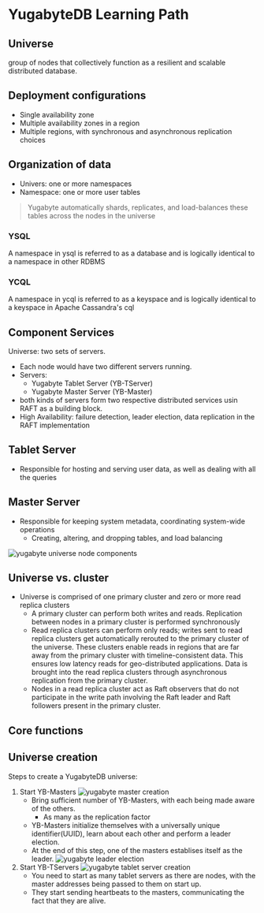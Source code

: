 # YugabyteDB Learning Path

## Universe

group of nodes that collectively function as a resilient and scalable distributed database.

## Deployment configurations

* Single availability zone
* Multiple availability zones in a region
* Multiple regions, with synchronous and asynchronous replication choices

## Organization of data

* Univers: one or more namespaces
* Namespace: one or more user tables

> Yugabyte automatically shards, replicates, and load-balances these tables across the nodes in the universe

### YSQL

A namespace in ysql is referred to as a database and is logically identical to a namespace in other RDBMS

### YCQL

A namespace in ycql is referred to as a keyspace and is logically identical to a keyspace in Apache Cassandra's cql

## Component Services

Universe: two sets of servers.

* Each node would have two different servers running.
* Servers:
  * Yugabyte Tablet Server (YB-TServer)
  * Yugabyte Master Server (YB-Master)
* both kinds of servers form two respective distributed services usin RAFT as a building block.
* High Availability: failure detection, leader election, data replication in the RAFT implementation

## Tablet Server

* Responsible for hosting and serving user data, as well as dealing with all the queries

## Master Server

* Responsible for keeping system metadata, coordinating system-wide operations
  * Creating, altering, and dropping tables, and load balancing

![yugabyte universe node components](https://docs.yugabyte.com/images/architecture/4_node_cluster.png "yugabyte universe node components")

## Universe vs. cluster

* Universe is comprised of one primary cluster and zero or more read replica clusters
  * A primary cluster can perform both writes and reads. Replication between nodes in a primary cluster is performed synchronously
  * Read replica clusters can perform only reads; writes sent to read replica clusters get automatically rerouted to the primary cluster of the universe. These clusters enable reads in regions that are far away from the primary cluster with timeline-consistent data. This ensures low latency reads for geo-distributed applications. Data is brought into the read replica clusters through asynchronous replication from the primary cluster.
  * Nodes in a read replica cluster act as Raft observers that do not participate in the write path involving the Raft leader and Raft followers present in the primary cluster.

## Core functions

## Universe creation

Steps to create a YugabyteDB universe:

1. Start YB-Masters
![yugabyte master creation](https://docs.yugabyte.com/images/architecture/create_universe_masters.png "yugabyte master creation")
    * Bring sufficient number of YB-Masters, with each being made aware of the others.
        * As many as the replication factor
    * YB-Masters initialize themselves with a universally unique identifier(UUID), learn about each other and perform a leader election.
    * At the end of this step, one of the masters establises itself as the leader.
![yugabyte leader election](https://docs.yugabyte.com/images/architecture/create_universe_tserver_heartbeat.png "yugabyte leader election")
2. Start YB-TServers
![yugabyte tablet server creation](https://docs.yugabyte.com/images/architecture/create_universe_tserver_heartbeat.png "yugabyte tablet server creation")
    * You need to start as many tablet servers as there are nodes, with the master addresses being passed to them on start up.
    * They start sending heartbeats to the masters, communicating the fact that they are alive.
